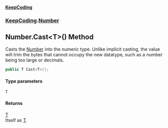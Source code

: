 #### [KeepCoding](index.md 'index')
### [KeepCoding](KeepCoding.md 'KeepCoding').[Number](KeepCoding_Number.md 'KeepCoding.Number')
## Number.Cast&lt;T&gt;() Method
Casts the [Number](KeepCoding_Number.md 'KeepCoding.Number') into the numeric type. Unlike implicit casting, the value will trim the bytes that cannot occupy the new datatype, such as a number being too large or decimals.  
```csharp
public T Cast<T>();
```
#### Type parameters
<a name='KeepCoding_Number_Cast_T_()_T'></a>
`T`  
  
#### Returns
[T](KeepCoding_Number_Cast_T_().md#KeepCoding_Number_Cast_T_()_T 'KeepCoding.Number.Cast&lt;T&gt;().T')  
Itself as [T](KeepCoding_Number_Cast_T_().md#KeepCoding_Number_Cast_T_()_T 'KeepCoding.Number.Cast&lt;T&gt;().T').
